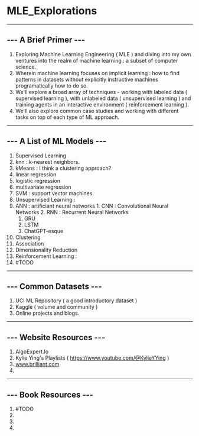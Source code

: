 # MLE_Explorations

----------------------
--- A Brief Primer ---
----------------------
1. Exploring Machine Learning Engineering ( MLE ) and diving into my own ventures into the realm of machine learning : a subset of computer science.
2. Wherein machine learning focuses on implicit learning : how to find patterns in datasets without explicitly instructive machines programatically how to do so.
3. We'll explore a broad array of techniques - working with labeled data ( supervised learning ), with unlabeled data ( unsupervised learning ) and training agents in an interactive environment ( reinforcement learning ).
4. We'll also explore common case studies and working with different tasks on top of each type of ML approach.

---------------------------
--- A List of ML Models ---
---------------------------
1. Supervised Learning
  1. knn : k-nearest neighbors.
  2. kMeans : I think a clustering approach?
  3. linear regression
  4. logistic regression
  5. multivariate regression
  6. SVM : support vector machines
2. Unsupervised Learning :
  1. ANN : artificiant neural networks
    1. CNN : Convolutional Neural Networks
    2. RNN : Recurrent Neural Networks
      1. GRU
      2. LSTM
      3. ChatGPT-esque
  2. Clustering
  3. Association
  4. Dimensionality Reduction
4. Reinforcement Learning :
  1. #TODO

-----------------------
--- Common Datasets ---
-----------------------
1. UCI ML Repository ( a good introductory dataset )
2. Kaggle ( volume and community )
3. Online projects and blogs.

-------------------------
--- Website Resources ---
-------------------------
1. AlgoExpert.Io
2. Kylie Ying's Playlists ( https://www.youtube.com/@KylieYYing )
3. www.brilliant.com
4. 

----------------------
--- Book Resources ---
----------------------
1. #TODO
2.
3.
4. 
